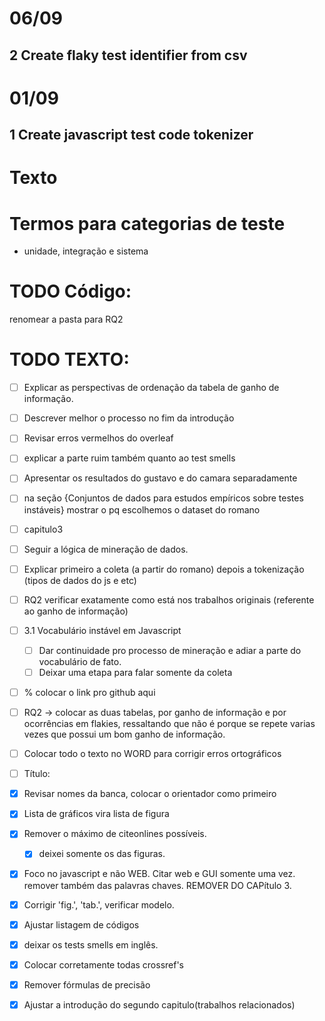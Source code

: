 # 06/09
## 2 Create flaky test identifier from csv


# 01/09
## 1 Create javascript test code tokenizer


# Texto

# Termos para categorias de teste

- unidade, integração e sistema

# TODO Código:

renomear a pasta para RQ2

# TODO TEXTO:

- [ ] Explicar as perspectivas de ordenação da tabela de ganho de informação.
- [ ] Descrever melhor o processo no fim da introdução
- [ ] Revisar erros vermelhos do overleaf
- [ ] explicar a parte ruim também quanto ao test smells
- [ ] Apresentar os resultados do gustavo e do camara separadamente
- [ ] na seção {Conjuntos de dados para estudos empíricos sobre testes instáveis} mostrar o pq escolhemos o dataset do romano
- [ ] capitulo3
- [ ] Seguir a lógica de mineração de dados.
- [ ] Explicar primeiro a coleta (a partir do romano) depois a tokenização (tipos de dados do js e etc)
- [ ] RQ2 verificar exatamente como está nos trabalhos originais (referente ao ganho de informação)
- [ ] 3.1 Vocabulário instável em Javascript
   - [ ] Dar continuidade pro processo de mineração e adiar a parte do vocabulário de fato.
   - [ ] Deixar uma etapa para falar somente da coleta
- [ ] % colocar o link pro github aqui
- [ ] RQ2 -> colocar as duas tabelas, por ganho de informação e por ocorrências em flakies, ressaltando que não é porque se repete varias vezes que possui um bom ganho de informação.
- [ ] Colocar todo o texto no WORD para corrigir erros ortográficos
- [ ] Título:

- [x] Revisar nomes da banca, colocar o orientador como primeiro
- [x] Lista de gráficos vira lista de figura
- [x] Remover o máximo de citeonlines possíveis. 
   - [x] deixei somente os das figuras.
- [x] Foco no javascript e não WEB. Citar web e GUI somente uma vez. remover também das palavras chaves. REMOVER DO CAPítulo 3.
- [x] Corrigir 'fig.', 'tab.', verificar modelo.
- [x] Ajustar listagem de códigos 
- [x] deixar os tests smells em inglês.
- [x] Colocar corretamente todas crossref's
- [x] Remover fórmulas de precisão 
- [x] Ajustar a introdução do segundo capitulo(trabalhos relacionados)